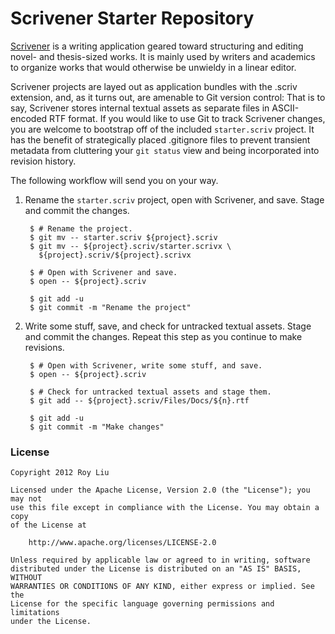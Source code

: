 # Scrivener Starter Repository

[Scrivener](http://www.literatureandlatte.com/scrivener.php) is a writing
application geared toward structuring and editing novel- and thesis-sized works.
It is mainly used by writers and academics to organize works that would
otherwise be unwieldy in a linear editor.

Scrivener projects are layed out as application bundles with the .scriv
extension, and, as it turns out, are amenable to Git version control: That is to
say, Scrivener stores internal textual assets as separate files in ASCII-encoded
RTF format. If you would like to use Git to track Scrivener changes, you are
welcome to bootstrap off of the included `starter.scriv` project. It has the
benefit of strategically placed .gitignore files to prevent transient metadata
from cluttering your `git status` view and being incorporated into revision
history.

The following workflow will send you on your way.

1. Rename the `starter.scriv` project, open with Scrivener, and save. Stage and
   commit the changes.

        $ # Rename the project.
        $ git mv -- starter.scriv ${project}.scriv
        $ git mv -- ${project}.scriv/starter.scrivx \
          ${project}.scriv/${project}.scrivx

        $ # Open with Scrivener and save.
        $ open -- ${project}.scriv

        $ git add -u
        $ git commit -m "Rename the project"

2. Write some stuff, save, and check for untracked textual assets. Stage and
   commit the changes. Repeat this step as you continue to make revisions.

        $ # Open with Scrivener, write some stuff, and save.
        $ open -- ${project}.scriv

        $ # Check for untracked textual assets and stage them.
        $ git add -- ${project}.scriv/Files/Docs/${n}.rtf

        $ git add -u
        $ git commit -m "Make changes"

### License

    Copyright 2012 Roy Liu

    Licensed under the Apache License, Version 2.0 (the "License"); you may not
    use this file except in compliance with the License. You may obtain a copy
    of the License at

        http://www.apache.org/licenses/LICENSE-2.0

    Unless required by applicable law or agreed to in writing, software
    distributed under the License is distributed on an "AS IS" BASIS, WITHOUT
    WARRANTIES OR CONDITIONS OF ANY KIND, either express or implied. See the
    License for the specific language governing permissions and limitations
    under the License.
